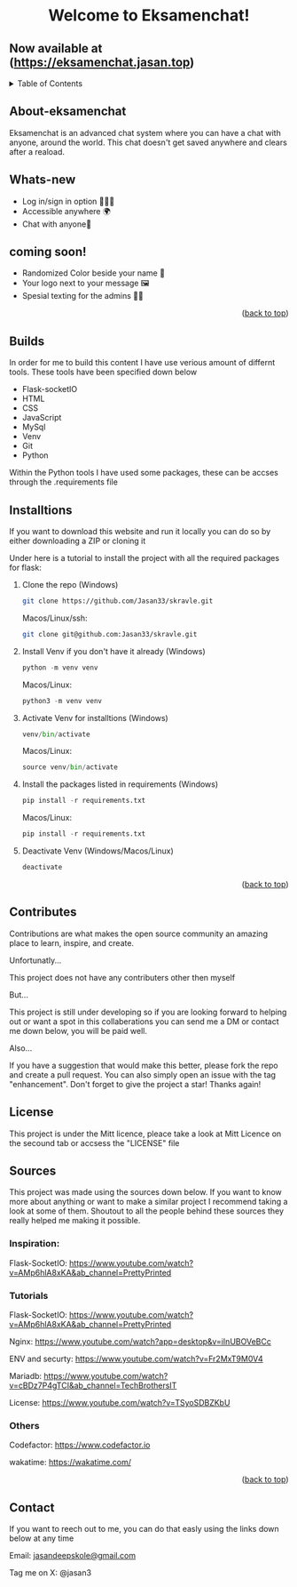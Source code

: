 <a id="readme-top"></a>
<h1 align="center"> Welcome to Eksamenchat! </h1>
<p align="center">


 
## Now available at (https://eksamenchat.jasan.top)



<details>
  <summary>Table of Contents</summary>
  <ol>
    <li>
      <a href="#about-eksamenchat">About The Project</a>
    <li>
      <a href="#getting-started">Getting Started</a>
      <ul>
        <li><a href="#whats-new">Whats-new</a></li>
        <li><a href="#coming-soon">Coming soon</a></li>
      </ul>
    </li>
    <li><a href="#builds">Buildings</a></li>
    <li><a href="#installtions">How to install</a></li>
    <li><a href="#contributes">Countributers</a></li>
    <li><a href="#license">Licens</a></li>
    <li><a href="#sources">sources</a></li>
    <li><a href="#contact">Contact</a></li>
  </ol>
</details>


 
## About-eksamenchat
Eksamenchat is an advanced chat system where you can have a chat with anyone, around the world. This chat doesn't get saved anywhere and clears after a reaload. 
 
## Whats-new
- Log in/sign in option 🙋🏻‍♀️
- Accessible anywhere 🌍
- Chat with anyone👋

 
## coming soon!
- Randomized Color beside your name 🎨
- Your logo next to your message 🖼️
- Spesial texting for the admins 👨‍💼



<p align="right">(<a href="#readme-top">back to top</a>)</p>

## Builds

In order for me to build this content I have use verious amount of differnt tools. These tools have been specified down below
* Flask-socketIO
* HTML
* CSS
* JavaScript
* MySql
* Venv
* Git
* Python



Within the Python tools I have used some packages, these can be accses through the .requirements file


## Installtions

If you want to download this website and run it locally you can do so by either downloading a ZIP or cloning it

Under here is a tutorial to install the project with all the required packages for flask:


1. Clone the repo
    (Windows)
   ```sh
   git clone https://github.com/Jasan33/skravle.git
   ```
    Macos/Linux/ssh:
   ```sh
   git clone git@github.com:Jasan33/skravle.git
   ```
2. Install Venv if you don't have it already
    (Windows)
    ```py
    python -m venv venv
    ```
    Macos/Linux:
    ```py
    python3 -m venv venv
    ```
3. Activate Venv for installtions
    (Windows)
    ```py
    venv/bin/activate
    ```
    Macos/Linux:
    ```py
    source venv/bin/activate
    ```
4. Install the packages listed in requirements
    (Windows)
    ```py
    pip install -r requirements.txt
    ```
    Macos/Linux:
    ```py
    pip install -r requirements.txt
    ```

5. Deactivate Venv
    (Windows/Macos/Linux)
    ```powershell
    deactivate
    ```

<p align="right">(<a href="#readme-top">back to top</a>)</p>

## Contributes

Contributions are what makes the open source community an amazing place to learn, inspire, and create.

Unfortunatly...

This project does not have any contributers other then myself

But...

This project is still under developing so if you are looking forward to helping out or want a spot in this collaberations
you can send me a DM or contact me down below, you will be paid well. 


Also...


If you have a suggestion that would make this better, please fork the repo and create a pull request. You can also simply open an issue with the tag "enhancement". Don't forget to give the project a star! Thanks again!


## License
This project is under the Mitt licence, pleace take a look at Mitt Licence on the secound tab or accsess the "LICENSE" file


## Sources

This project was made using the sources down below. If you want to know more about anything or want to make a similar project I recommend taking a look at some of them. Shoutout to all the people behind these sources they really helped me making it possible.


### Inspiration:
  Flask-SocketIO: https://www.youtube.com/watch?v=AMp6hlA8xKA&ab_channel=PrettyPrinted

### Tutorials
  Flask-SocketIO: https://www.youtube.com/watch?v=AMp6hlA8xKA&ab_channel=PrettyPrinted

  Nginx: https://www.youtube.com/watch?app=desktop&v=iInUBOVeBCc

  ENV and securty: https://www.youtube.com/watch?v=Fr2MxT9M0V4

  Mariadb: https://www.youtube.com/watch?v=cBDz7P4gTCI&ab_channel=TechBrothersIT

  License: https://www.youtube.com/watch?v=TSyoSDBZKbU

### Others
  Codefactor: https://www.codefactor.io

  wakatime: https://wakatime.com/




<p align="right">(<a href="#readme-top">back to top</a>)</p>


## Contact

If you want to reech out to me, you can do that easly using the links down below at any time

Email: jasandeepskole@gmail.com

Tag me on X: @jasan3
